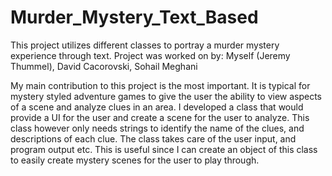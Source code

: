# Murder_Mystery_Text_Based
This project utilizes different classes to portray a murder mystery experience through text.
Project was worked on by: Myself (Jeremy Thummel), David Cacorovski, Sohail Meghani

My main contribution to this project is the most important. It is typical for mystery styled adventure games to give the user
the ability to view aspects of a scene and analyze clues in an area. I developed a class that would provide a UI for the user
and create a scene for the user to analyze. This class however only needs strings to identify the name of the clues,
and descriptions of each clue. The class takes care of the user input, and program output etc. This is useful since
I can create an object of this class to easily create mystery scenes for the user to play through.

